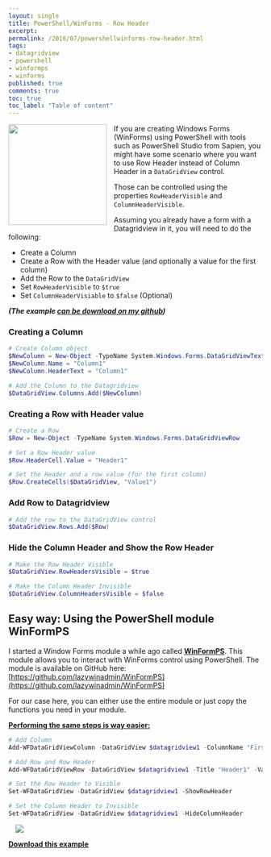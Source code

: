 ```yaml
---
layout: single
title: PowerShell/WinForms - Row Header
excerpt: 
permalink: /2016/07/powershellwinforms-row-header.html
tags: 
- datagridview
- powershell
- winformps
- winforms
published: true
comments: true
toc: true
toc_label: "Table of content"
---
```

<a href="{{ site.url }}/images/2016/20160728_PowerShellWinForms_-_Row_Header/DataGridView_RawHeader2__851313811__-301x308.jpg" imageanchor="1" style="clear: left; float: left; margin-bottom: 1em; margin-right: 1em;"><img border="0" height="200" src="{{ site.url }}/images/2016/20160728_PowerShellWinForms_-_Row_Header/DataGridView_RawHeader2__334636553__-195x200.jpg" width="195" /></a>If you are creating Windows Forms (WinForms) using PowerShell with tools such as PowerShell Studio from Sapien, you might have some scenario where you want to use Row Header instead of Column Header in a ```DataGridView``` control.

Those can be controlled using the properties ```RowHeaderVisible``` and ```ColumnHeaderVisible```.


Assuming you already have a form with a Datagridview in it, you will need to do the following:

* Create a Column
* Create a Row with the Header value (and optionally a value for the first column)
* Add the Row to the ```DataGridView```
* Set ```RowHeaderVisible``` to ```$true```
* Set ```ColumnHeaderVisiable``` to ```$false``` (Optional)

<b><i>(The example <a href="https://github.com/lazywinadmin/PowerShellGUI/tree/master/_Examples/DataGridView/DataGridView_RowHeader" target="_blank">can be download on my github</a>)</i></b>

### Creating a Column

```powershell
# Create Column object
$NewColumn = New-Object -TypeName System.Windows.Forms.DataGridViewTextBoxColumn
$NewColumn.Name = "Column1"
$NewColumn.HeaderText = "Column1"

# Add the Column to the Datagridview
$DataGridView.Columns.Add($NewColumn)
```

### Creating a Row with Header value

```powershell
# Create a Row
$Row = New-Object -TypeName System.Windows.Forms.DataGridViewRow

# Set a Row Header value
$Row.HeaderCell.Value = "Header1"

# Set the Header and a row value (for the first column)
$Row.CreateCells($DataGridView, "Value1")

```

### Add Row to Datagridview
```powershell
# Add the row to the DataGridView control
$DataGridView.Rows.Add($Row)
```

### Hide the Column Header and Show the Row Header

```powershell
# Make the Row Header Visible
$DataGridView.RowHeadersVisible = $true

# Make the Column Header Invisible
$DataGridView.ColumnHeadersVisible = $false
```

## Easy way: Using the PowerShell module WinFormPS

I started a Window Forms module a while ago called <b><u>WinFormPS</u></b>. This module allows you to interact with WinForms control using PowerShell.
The module is available on GitHub here: [https://github.com/lazywinadmin/WinFormPS](https://github.com/lazywinadmin/WinFormPS)

For our case here, you can either use the entire module or just copy the functions you need in your module.

<b><u>Performing the same steps is way easier:</u></b>

```powershell
# Add Column
Add-WFDataGridViewColumn -DataGridView $datagridview1 -ColumnName "First Column"

# Add Row and Row Header
Add-WFDataGridViewRow -DataGridView $datagridview1 -Title "Header1" -Values "Value1"

# Set the Row Header to Visible
Set-WFDataGridView -DataGridView $datagridview1 -ShowRowHeader

# Set the Column Header to Invisible
Set-WFDataGridView -DataGridView $datagridview1 -HideColumnHeader
```


<a href="{{ site.url }}/images/2016/20160728_PowerShellWinForms_-_Row_Header/DataGridView_RawHeader2__109809389__-301x308.jpg" imageanchor="1" style="margin-left: 1em; margin-right: 1em;"><img border="0" src="{{ site.url }}/images/2016/20160728_PowerShellWinForms_-_Row_Header/DataGridView_RawHeader2__109809389__-301x308.jpg" /></a>

<b><u><a href="https://github.com/lazywinadmin/PowerShellGUI/tree/master/_Examples/DataGridView/DataGridView_RowHeader" target="_blank">Download this example</a></u></b>
